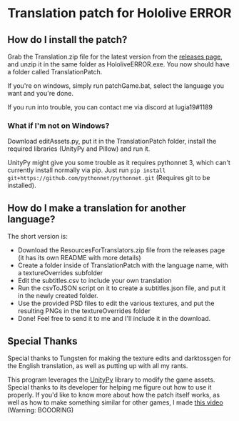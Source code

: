 # Translation patch for Hololive ERROR

## How do I install the patch?
Grab the Translation.zip file for the latest version from the [releases page](https://github.com/lugia19/ErrorPatcher/releases), and unzip it in the same folder as HololiveERROR.exe.
You now should have a folder called TranslationPatch. 

If you're on windows, simply run patchGame.bat, select the language you want and you're done. 

If you run into trouble, you can contact me via discord at lugia19#1189

### What if I'm not on Windows?
Download editAssets.py, put it in the TranslationPatch folder, install the required libraries (UnityPy and Pillow) and run it.

UnityPy might give you some trouble as it requires pythonnet 3, which can't currently install normally via pip.
Just run `pip install git+https://github.com/pythonnet/pythonnet.git` (Requires git to be installed).


## How do I make a translation for another language?

The short version is:
- Download the ResourcesForTranslators.zip file from the releases page (it has its own README with more details)
- Create a folder inside of TranslationPatch with the language name, with a textureOverrides subfolder
- Edit the subtitles.csv to include your own translation
- Run the csvToJSON script on it to create a subtitles.json file, and put it in the newly created folder.
- Use the provided PSD files to edit the various textures, and put the resulting PNGs in the textureOverrides folder
- Done! Feel free to send it to me and I'll include it in the download.

## Special Thanks
Special thanks to Tungsten for making the texture edits and darktossgen for the English translation, as well as putting up with all my rants.

This program leverages the [UnityPy](https://pypi.org/project/UnityPy/) library to modify the game assets. Special thanks to its developer for helping me figure out how to use it properly.
If you'd like to know more about how the patch itself works, as well as how to make something similar for other games, I made [this video](https://www.youtube.com/watch?v=FTaMpUAeU9Y) (Warning: BOOORING)
